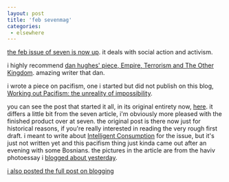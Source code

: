 ```yaml
---
layout: post
title: 'feb sevenmag'
categories:
 - elsewhere
---
```


<a href="http://www.sevenmagazine.org/">the feb issue of seven is now up</a>. it deals with social action and activism.



i highly recommend <a href="http://www.sevenmagazine.org/index.php?archive=022003_06">dan hughes' piece, Empire, Terrorism and The Other Kingdom</a>. amazing writer that dan.



i wrote a piece on pacifism, one i started but did not publish on this blog, <a href="http://www.sevenmagazine.org/index.php?archive=022003_07">Working out Pacifism: the unreality of impossibility</a>. 



you can see the post that started it all, in its original entirety now, <a href="http://www.danielsjourney.com/?archive=blog_2003_02_05.xml&id_pass=21">here</a>. it differs a little bit from the seven article, i'm obviously more pleased with the finished product over at seven. the original post is there now just for historical reasons, if you're really interested in reading the very rough first draft. i meant to write about <a href="http://www.danielsjourney.com/?archive=blog_2003_01_17.xml&id_pass=205">Intelligent Consumption</a> for the issue, but it's just not written yet and this pacifism thing just kinda came out after an evening with some Bosnians. the pictures in the article are from the haviv photoessay i <a href="http://127.0.0.1/djdc/index.php?archive=blog_2003_02_05.xml&id_pass=23">blogged about yesterday</a>.



<a href="http://www.danielsjourney.com/?archive=blog_2003_02_05.xml&id_pass=20">i also posted the full post on blogging</a>

